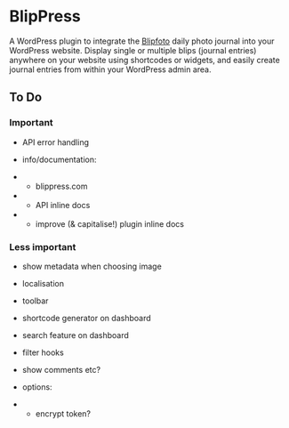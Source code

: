 # BlipPress

A WordPress plugin to integrate the [Blipfoto](blipfoto.com) daily photo journal into your WordPress website. Display single or multiple blips (journal entries) anywhere on your website using shortcodes or widgets, and easily create journal entries from within your WordPress admin area.

## To Do

### Important

* API error handling

* info/documentation:
* - blippress.com
* - API inline docs
* - improve (& capitalise!) plugin inline docs

### Less important

* show metadata when choosing image
* localisation
* toolbar
* shortcode generator on dashboard
* search feature on dashboard
* filter hooks
* show comments etc?

* options:
* - encrypt token?
